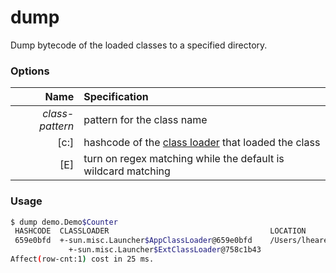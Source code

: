 dump
===

Dump bytecode of the loaded classes to a specified directory.

### Options

|Name|Specification|
|---:|:---|
|*class-pattern*|pattern for the class name|
|[c:]|hashcode of the [class loader](classloader.md) that loaded the class|
|[E]|turn on regex matching while the default is wildcard matching|

### Usage

```bash
$ dump demo.Demo$Counter
 HASHCODE  CLASSLOADER                                    LOCATION                                                                                                                   
 659e0bfd  +-sun.misc.Launcher$AppClassLoader@659e0bfd    /Users/lhearen/logs/arthas/classdump/sun.misc.Launcher$AppClassLoader-659e0bfd/demo/Demo$Counter.class                     
             +-sun.misc.Launcher$ExtClassLoader@758c1b43                                                                                                                             
Affect(row-cnt:1) cost in 25 ms.
```
